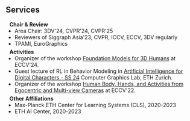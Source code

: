 ## Services

<h4 style="margin:0 10px 0;">Chair & Review</h4>

<ul style="margin:0 0 5px;">
  <li>Area Chair: 3DV'24, CVPR'24, CVPR'25</li>
  <li>Reviewers of Siggraph Asia'23, CVPR, ICCV, ECCV, 3DV regularly </li>
  <li>TPAMI, EuroGraphics</li>
</ul>

<h4 style="margin:0 10px 0;">Activities</h4>

<ul style="margin:0 0 5px;">
  <li>Organizer of the workshop <a href="https://human-foundation.github.io/workshop-eccv-2024/">Foundation Models for 3D Humans</a> at ECCV'24.</li>
  <li>Guest lecture of RL in Behavior Modeling in <a href="https://cgl.ethz.ch/teaching/aichar24/home.php">Artificial Intelligence for Digital Characters - SS 24</a> Computer Graphics Lab, ETH Zurich.</li>
  <li>Organizer of the workshop <a href="https://sites.google.com/view/egocentric-hand-body-activity">Human Body, Hands, and Activities from Egocentric and Multi-view Cameras</a> at ECCV'22.</li>
</ul>




<h4 style="margin:0 10px 0;">Other Affiliations</h4>

<ul style="margin:0 0 20px;">
  <li>Max-Planck ETH Center for Learning Systems (CLS), 2020-2023 </li>
  <li>ETH AI Center, 2020-2023</li>
</ul>
